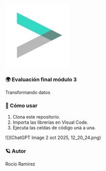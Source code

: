 ![](https://raw.githubusercontent.com/Roxy-5/Evaluacion1-Adalab/main/image.jpg)

### 🌍 Evaluación final módulo 3

Transformando datos

### 🚀 Cómo usar

1. Clona este repositorio.
2. Importa las librerías en Visual Code.
3. Ejecuta las celdas de código una a una.

![](ChatGPT Image 2 oct 2025, 12_20_24.png)

### 🪐 Autor

Rocío Ramírez

